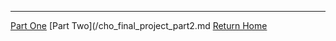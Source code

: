 
<hr> 

[Part One](/cho_final_project_part1.md)
[Part Two](/cho_final_project_part2.md
[Return Home](/README.md)
